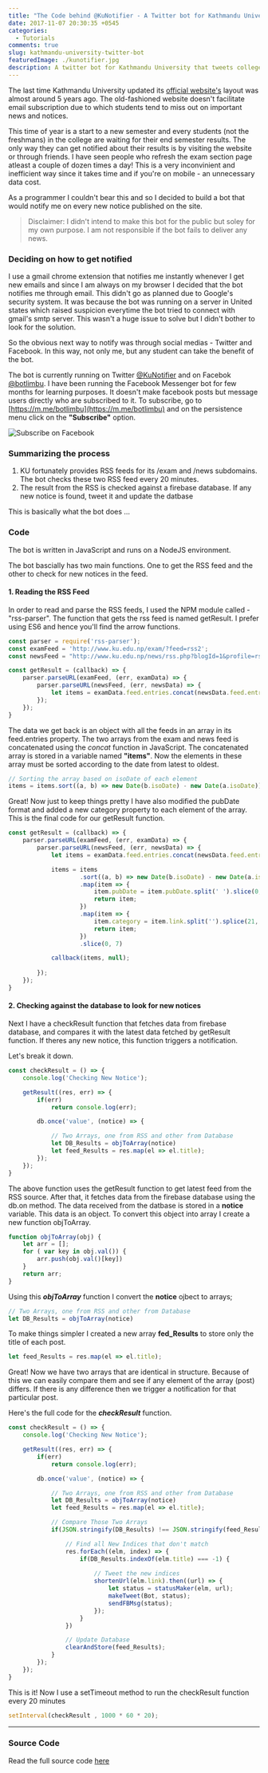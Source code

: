 ```yaml
---
title: "The Code behind @KuNotifier - A Twitter bot for Kathmandu University"
date: 2017-11-07 20:30:35 +0545
categories:
  - Tutorials
comments: true
slug: kathmandu-university-twitter-bot
featuredImage: ./kunotifier.jpg
description: A twitter bot for Kathmandu University that tweets college notices on Twitter. Built with Node Js
---
```


The last time Kathmandu University updated its [official website's](http://ku.edu.np) layout was almost around 5 years ago. The old-fashioned website doesn't facilitate email subscription due to which students tend to miss out on important news and notices.

This time of year is a start to a new semester and every students (not the freshmans) in the college are waiting for their end semester results. The only way they can get notified about their results is by visiting the website or through friends. I have seen people who refresh the exam section page atleast a couple of dozen times a day! This is a very inconvinient and inefficient way since it takes time and if you're on mobile - an unnecessary data cost. 

As a programmer I couldn't bear this and so I decided to build a bot that would notify me on every new notice published on the site.

> Disclaimer: I didn't intend to make this bot for the public but soley for my own purpose. I am not responsible if the bot fails to deliver any news.

### Deciding on how to get notified

I use a gmail chrome extension that notifies me instantly whenever I get new emails and since I am always on my browser I decided that the bot notifies me through email. This didn't go as planned due to Google's security system. It was because the bot was running on a server in United states which raised suspicion everytime the bot tried to connect with gmail's smtp server. This wasn't a huge issue to solve but I didn't bother to look for the solution. 

So the obvious next way to notify was through social medias - Twitter and Facebook. In this way, not only me, but any student can take the benefit of the bot.

The bot is currently running on Twitter [@KuNotifier](https://twitter.com/KuNotifier) and on Facebok [@botlimbu](https://m.me/botlimbu). I have been running the Facebook Messenger bot for few months for learning purposes. It doesn't make facebook posts but message users directly who are subscribed to it. To subscribe, go to [https://m.me/botlimbu](https://m.me/botlimbu) and on the persistence menu click on the **"Subscribe"** option.

![Subscribe on Facebook](https://i.imgur.com/OyHBQzh.png)


### **Summarizing the process**

1. KU fortunately provides RSS feeds for its /exam and /news subdomains. The bot checks these two RSS feed every 20 minutes.
2. The result from the RSS is checked against a firebase database. If any new notice is found, tweet it and update the datbase

This is basically what the bot does ...


### **Code**

The bot is written in JavaScript and runs on a NodeJS environment.

The bot bascially has two main functions. One to get the RSS feed and the other to check for new notices in the feed.

#### 1. Reading the RSS Feed

In order to read and parse the RSS feeds, I used the NPM module called - "rss-parser". The function that gets the rss feed is named getResult. I prefer using ES6 and hence you'll find the arrow functions.

```js
const parser = require('rss-parser');
const examFeed = 'http://www.ku.edu.np/exam/?feed=rss2';
const newsFeed = "http://www.ku.edu.np/news/rss.php?blogId=1&profile=rss20";

const getResult = (callback) => {
    parser.parseURL(examFeed, (err, examData) => {
        parser.parseURL(newsFeed, (err, newsData) => {
            let items = examData.feed.entries.concat(newsData.feed.entries);
        });
    });
}
```

The data we get back is an object with all the feeds in an array in its feed.entries property. The two arrays from the exam and news feed is concatenated using the *concat* function in JavaScript. The concatenated array is stored in a variable named **"items"**. Now the elements in these array must be sorted according to the date from latest to oldest.

```js
// Sorting the array based on isoDate of each element
items = items.sort((a, b) => new Date(b.isoDate) - new Date(a.isoDate))
```

Great! Now just to keep things pretty I have also modified the pubDate format and added a new category property to each element of the array. This is the final code for our getResult function.

```js
const getResult = (callback) => {
    parser.parseURL(examFeed, (err, examData) => {
        parser.parseURL(newsFeed, (err, newsData) => {
            let items = examData.feed.entries.concat(newsData.feed.entries);

            items = items
                    .sort((a, b) => new Date(b.isoDate) - new Date(a.isoDate))
                    .map(item => {
                        item.pubDate = item.pubDate.split(' ').slice(0, 4).join(' ');
                        return item;
                    })
                    .map(item => {
                        item.category = item.link.split('').splice(21, 4).join('').toUpperCase();
                        return item;
                    })
                    .slice(0, 7)

            callback(items, null);
            
        });
    });
}
```

#### 2. Checking against the database to look for new notices

Next I have a checkResult function that fetches data from firebase database, and compares it with the latest data fetched by getResult function. If theres any new notice, this function triggers a notification.

Let's break it down.

```js
const checkResult = () => {
    console.log('Checking New Notice');

    getResult((res, err) => {
        if(err)
            return console.log(err);

        db.once('value', (notice) => {

            // Two Arrays, one from RSS and other from Database
            let DB_Results = objToArray(notice)
            let feed_Results = res.map(el => el.title);
        });
    });
}
```

The above function uses the getResult function to get latest feed from the RSS source. After that, it fetches data from the firebase database using the db.on method. The data received from the datbase is stored in a **notice** variable. This data is an object. To convert this object into array I create a new function objToArray.

```js
function objToArray(obj) {
    let arr = [];
    for ( var key in obj.val()) {
        arr.push(obj.val()[key])
    }
    return arr;
}
```

Using this ***objToArray*** function I convert the **notice** ojbect to arrays;

```js
// Two Arrays, one from RSS and other from Database
let DB_Results = objToArray(notice)
```

To make things simpler I created a new array **fed_Results** to store only the title of each post.

```js
let feed_Results = res.map(el => el.title);
```

Great! Now we have two arrays that are identical in structure. Because of this we can easily compare them and see if any element of the array (post) differs. If there is any difference then we trigger a notification for that particular post.

Here's the full code for the ***checkResult*** function.

```js
const checkResult = () => {
    console.log('Checking New Notice');

    getResult((res, err) => {
        if(err)
            return console.log(err);

        db.once('value', (notice) => {

            // Two Arrays, one from RSS and other from Database
            let DB_Results = objToArray(notice)
            let feed_Results = res.map(el => el.title);

            // Compare Those Two Arrays
            if(JSON.stringify(DB_Results) !== JSON.stringify(feed_Results)) {

                // Find all New Indices that don't match
                res.forEach((elm, index) => {
                    if(DB_Results.indexOf(elm.title) === -1) {
                        
                        // Tweet the new indices
                        shortenUrl(elm.link).then((url) => {
                            let status = statusMaker(elm, url);
                            makeTweet(Bot, status);
                            sendFBMsg(status);
                        });
                    }
                })

                // Update Database
                clearAndStore(feed_Results);
            }
        });
    });
}
```

This is it! Now I use a setTimeout method to run the checkResult function every 20 minutes

```js
setInterval(checkResult , 1000 * 60 * 20);
```
---
### **Source Code**

Read the full source code [here](https://github.com/adityathebe/kuNotifier)